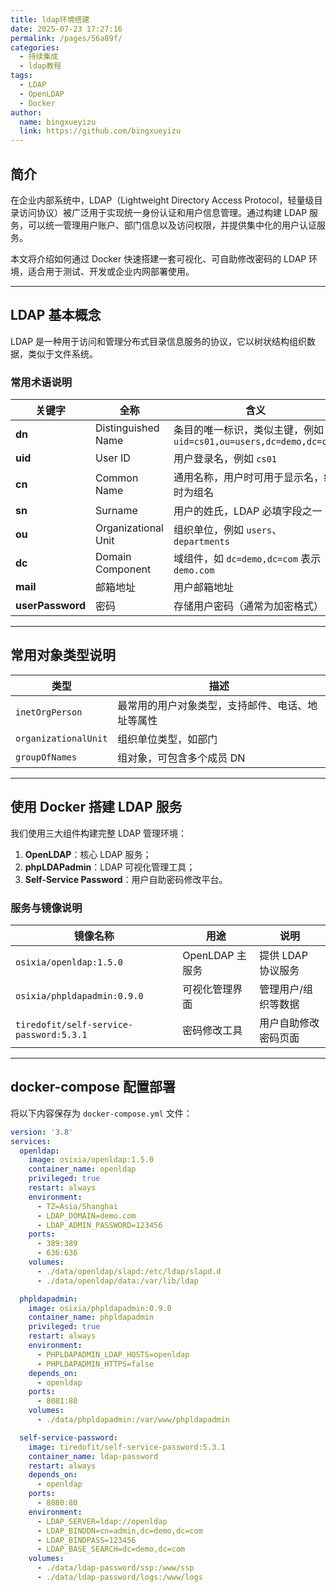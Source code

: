 ```yaml
---
title: ldap环境搭建
date: 2025-07-23 17:27:16
permalink: /pages/56a89f/
categories:
  - 持续集成
  - ldap教程
tags:
  - LDAP
  - OpenLDAP
  - Docker
author: 
  name: bingxueyizu
  link: https://github.com/bingxueyizu
---
```


## 简介

在企业内部系统中，LDAP（Lightweight Directory Access Protocol，轻量级目录访问协议）被广泛用于实现统一身份认证和用户信息管理。通过构建 LDAP 服务，可以统一管理用户账户、部门信息以及访问权限，并提供集中化的用户认证服务。

本文将介绍如何通过 Docker 快速搭建一套可视化、可自助修改密码的 LDAP 环境，适合用于测试、开发或企业内网部署使用。

---

## LDAP 基本概念

LDAP 是一种用于访问和管理分布式目录信息服务的协议，它以树状结构组织数据，类似于文件系统。

### 常用术语说明

| 关键字 | 全称 | 含义 |
|--------|------|------|
| **dn** | Distinguished Name | 条目的唯一标识，类似主键，例如：`uid=cs01,ou=users,dc=demo,dc=com` |
| **uid** | User ID | 用户登录名，例如 `cs01` |
| **cn** | Common Name | 通用名称，用户时可用于显示名，组时为组名 |
| **sn** | Surname | 用户的姓氏，LDAP 必填字段之一 |
| **ou** | Organizational Unit | 组织单位，例如 `users`、`departments` |
| **dc** | Domain Component | 域组件，如 `dc=demo,dc=com` 表示 `demo.com` |
| **mail** | 邮箱地址 | 用户邮箱地址 |
| **userPassword** | 密码 | 存储用户密码（通常为加密格式） |

---

## 常用对象类型说明

| 类型 | 描述 |
|------|------|
| `inetOrgPerson` | 最常用的用户对象类型，支持邮件、电话、地址等属性 |
| `organizationalUnit` | 组织单位类型，如部门 |
| `groupOfNames` | 组对象，可包含多个成员 DN |

---

## 使用 Docker 搭建 LDAP 服务

我们使用三大组件构建完整 LDAP 管理环境：

1. **OpenLDAP**：核心 LDAP 服务；
2. **phpLDAPadmin**：LDAP 可视化管理工具；
3. **Self-Service Password**：用户自助密码修改平台。

### 服务与镜像说明

| 镜像名称 | 用途 | 说明 |
|----------|------|------|
| `osixia/openldap:1.5.0` | OpenLDAP 主服务 | 提供 LDAP 协议服务 |
| `osixia/phpldapadmin:0.9.0` | 可视化管理界面 | 管理用户/组织等数据 |
| `tiredofit/self-service-password:5.3.1` | 密码修改工具 | 用户自助修改密码页面 |

---

## docker-compose 配置部署

将以下内容保存为 `docker-compose.yml` 文件：

```yaml
version: '3.8'
services:
  openldap:
    image: osixia/openldap:1.5.0
    container_name: openldap
    privileged: true
    restart: always
    environment:
      - TZ=Asia/Shanghai
      - LDAP_DOMAIN=demo.com
      - LDAP_ADMIN_PASSWORD=123456
    ports:
      - 389:389
      - 636:636
    volumes:
      - ./data/openldap/slapd:/etc/ldap/slapd.d
      - ./data/openldap/data:/var/lib/ldap

  phpldapadmin:
    image: osixia/phpldapadmin:0.9.0
    container_name: phpldapadmin
    privileged: true
    restart: always
    environment:
      - PHPLDAPADMIN_LDAP_HOSTS=openldap
      - PHPLDAPADMIN_HTTPS=false
    depends_on:
      - openldap
    ports:
      - 8081:80
    volumes:
      - ./data/phpldapadmin:/var/www/phpldapadmin

  self-service-password:
    image: tiredofit/self-service-password:5.3.1
    container_name: ldap-password
    restart: always
    depends_on:
      - openldap
    ports:
      - 8080:80
    environment:
      - LDAP_SERVER=ldap://openldap
      - LDAP_BINDDN=cn=admin,dc=demo,dc=com
      - LDAP_BINDPASS=123456
      - LDAP_BASE_SEARCH=dc=demo,dc=com
    volumes:
      - ./data/ldap-password/ssp:/www/ssp
      - ./data/ldap-password/logs:/www/logs
